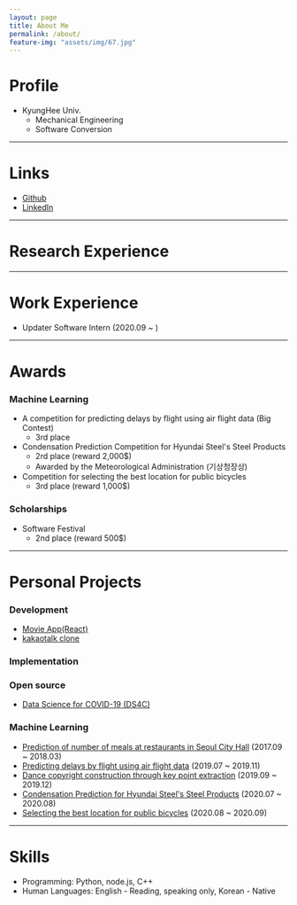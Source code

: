 ```yaml
---
layout: page
title: About Me
permalink: /about/
feature-img: "assets/img/67.jpg"
---
```


# Profile

- KyungHee Univ.
  - Mechanical Engineering
  - Software Conversion

---

# Links

- [Github](<[wansook0316](https://github.com/wansook0316)>)
- [LinkedIn](https://www.linkedin.com/in/wansik-choi-b065881aa/)

---

# Research Experience

---

# Work Experience

- Updater
  Software Intern (2020.09 ~ )

---

# Awards

### Machine Learning

- A competition for predicting delays by flight using air flight data (Big Contest)
  - 3rd place
- Condensation Prediction Competition for Hyundai Steel's Steel Products
  - 2rd place (reward 2,000\$)
  - Awarded by the Meteorological Administration (기상청장상)
- Competition for selecting the best location for public bicycles
  - 3rd place (reward 1,000\$)

### Scholarships

- Software Festival
  - 2nd place (reward 500\$)

---

# Personal Projects

### Development

- [Movie App(React)](https://wansook0316.github.io/movie_app_react/)
- [kakaotalk clone](https://wansook0316.github.io/kakaotalkClone/chat.html)

### Implementation

### Open source

- [Data Science for COVID-19 (DS4C)](https://www.kaggle.com/kimjihoo/coronavirusdataset)

### Machine Learning

- [Prediction of number of meals at restaurants in Seoul City Hall](https://wansook0316.github.io/cv/projects/2018/08/01/%EC%84%9C%EC%9A%B8%EC%8B%9C%EC%B2%AD-%EC%8B%9D%EC%88%98%EC%9D%B8%EC%9B%90-%EC%98%88%EC%B8%A1-%ED%94%84%EB%A1%9C%EC%A0%9D%ED%8A%B8.html) (2017.09 ~ 2018.03)
- [Predicting delays by flight using air flight data](https://wansook0316.github.io/cv/projects/2019/11/01/%ED%95%AD%EA%B3%B5-%EC%A7%80%EC%97%B0-%EC%98%88%EC%B8%A1-%ED%94%84%EB%A1%9C%EC%A0%9D%ED%8A%B8.html) (2019.07 ~ 2019.11)
- [Dance copyright construction through key point extraction](https://wansook0316.github.io/cv/projects/2019/12/01/%EC%B6%A4-%EC%A0%80%EC%9E%91%EA%B6%8C-%EC%A0%9C%EC%9E%91-%ED%94%84%EB%A1%9C%EC%A0%9D%ED%8A%B8.html) (2019.09 ~ 2019.12)
- [Condensation Prediction for Hyundai Steel's Steel Products](https://wansook0316.github.io/cv/projects/2020/07/01/%EA%B2%B0%EB%A1%9C-%EB%B0%9C%EC%83%9D-%EC%98%88%EC%B8%A1-%ED%94%84%EB%A1%9C%EC%A0%9D%ED%8A%B8.html) (2020.07 ~ 2020.08)
- [Selecting the best location for public bicycles](https://wansook0316.github.io/cv/projects/2020/09/11/%EA%B3%A0%EC%96%91%EC%8B%9C-%EA%B3%B5%EA%B3%B5%EC%9E%90%EC%A0%84%EA%B1%B0-%EC%B5%9C%EC%A0%81-%EC%9E%85%EC%A7%80-%EC%84%A0%EC%A0%95-%ED%94%84%EB%A1%9C%EC%A0%9D%ED%8A%B8-01-%EC%A0%84%EC%B2%98%EB%A6%AC.html) (2020.08 ~ 2020.09)

---

# Skills

- Programming: Python, node.js, C++
- Human Languages: English - Reading, speaking only, Korean - Native

<!--
<center><img width="250" alt="스크린샷 2019-03-18 오후 2 33 47" src="https://user-images.githubusercontent.com/37871541/54512897-0ee19700-4999-11e9-9731-563e68df3340.png" style="display: block;"></center>

<center style="margin-top: 2em; margin-bottom:1em;">게으르게 살기 위해 지금 부지런히 사는 반항아.</center>

<center style="margin-bottom: 3em; margin-top: 0em;">제대로 된 Data Scientist가 되고 싶은 개발자.</center>

<center style="margin: 1em;">개발, 수학, 데이터 공부를 좋아합니다.</center>

<center style="margin: 2em; line-height: 2em;">공부를 하는 도중에, 기억력이 좋지 않아(...😔) 조금만 지나면 까먹는 짓을 많이 했습니다. 그러던 도중, 남에게 가르쳐 준다는 생각으로 내 생각을 정리하면 어떨까.. 오픈 소스를 만들만한 실력은 되지 않지만 수학적으로 필요한 것들을 제공해 줄 수 있지 않을까 하는 생각에 만들었어요.</center>



<center style="margin: 2em; line-height: 2em;">이전 블로그에서 이전하면서, 좀 더 양질의 글을 쓰고, 개발 지향적인 블로그를 운영하기 위해 Github Pages로 이전했습니다. 앞으로는 틈틈히 공부했던 Html, Css, js 개념을 기반으로 예쁘게 꾸미는 블로그를 만들려 합니다.</center>




 -->
